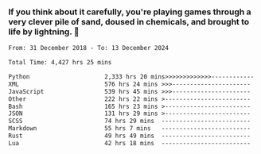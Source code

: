### If you think about it carefully, you're playing games through a very clever pile of sand, doused in chemicals, and brought to life by lightning.  👋


<!--START_SECTION:waka-->

```txt
From: 31 December 2018 - To: 13 December 2024

Total Time: 4,427 hrs 25 mins

Python                     2,333 hrs 20 mins>>>>>>>>>>>>>------------   52.71 %
XML                        576 hrs 24 mins >>>----------------------   13.02 %
JavaScript                 539 hrs 45 mins >>>----------------------   12.19 %
Other                      222 hrs 22 mins >------------------------   05.02 %
Bash                       165 hrs 23 mins >------------------------   03.74 %
JSON                       131 hrs 29 mins >------------------------   02.97 %
SCSS                       74 hrs 29 mins  -------------------------   01.68 %
Markdown                   55 hrs 7 mins   -------------------------   01.25 %
Rust                       49 hrs 49 mins  -------------------------   01.13 %
Lua                        42 hrs 18 mins  -------------------------   00.96 %
```

<!--END_SECTION:waka-->
